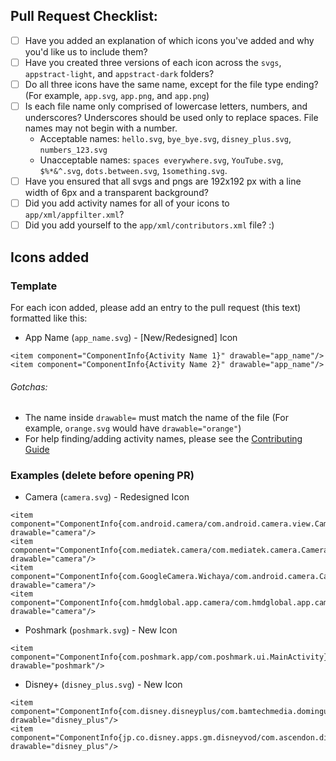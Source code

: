 ## Pull Request Checklist:

* [ ] Have you added an explanation of which icons you've added and why you'd like us to include them?
* [ ] Have you created three versions of each icon across the `svgs`, `appstract-light`, and `appstract-dark` folders?
* [ ] Do all three icons have the same name, except for the file type ending? (For example, `app.svg`, `app.png`, and `app.png`)
* [ ] Is each file name only comprised of lowercase letters, numbers, and underscores? Underscores should be used only to replace spaces. File names may not begin with a number.
    - Acceptable names: `hello.svg`, `bye_bye.svg`, `disney_plus.svg`, `numbers_123.svg`
    - Unacceptable names: `spaces everywhere.svg`, `YouTube.svg`, `$%*&^.svg`, `dots.between.svg`, `1something.svg`.
* [ ] Have you ensured that all svgs and pngs are 192x192 px with a line width of 6px and a transparent background?
* [ ] Did you add activity names for all of your icons to `app/xml/appfilter.xml`?
* [ ] Did you add yourself to the `app/xml/contributors.xml` file? :)

## Icons added

### Template

For each icon added, please add an entry to the pull request (this text) formatted like this:

* App Name (`app_name.svg`) - [New/Redesigned] Icon
```
<item component="ComponentInfo{Activity Name 1}" drawable="app_name"/>
<item component="ComponentInfo{Activity Name 2}" drawable="app_name"/>
```

###### Gotchas:
- The name inside `drawable=` must match the name of the file (For example, `orange.svg` would have `drawable="orange"`)
- For help finding/adding activity names, please see the [Contributing Guide](https://github.com/mirrorkeydev/Appstract/blob/master/CONTRIBUTING.md#activity-names)

### Examples (delete before opening PR)

* Camera (`camera.svg`) - Redesigned Icon
```
<item component="ComponentInfo{com.android.camera/com.android.camera.view.CameraActivity}" drawable="camera"/>
<item component="ComponentInfo{com.mediatek.camera/com.mediatek.camera.CameraLauncher}" drawable="camera"/>
<item component="ComponentInfo{com.GoogleCamera.Wichaya/com.android.camera.CameraLauncher}" drawable="camera"/>
<item component="ComponentInfo{com.hmdglobal.app.camera/com.hmdglobal.app.camera.GuideActivity}" drawable="camera"/>
```

* Poshmark (`poshmark.svg`) - New Icon
```
<item component="ComponentInfo{com.poshmark.app/com.poshmark.ui.MainActivity}" drawable="poshmark"/>
```

* Disney+ (`disney_plus.svg`) - New Icon 
```
<item component="ComponentInfo{com.disney.disneyplus/com.bamtechmedia.dominguez.main.MainActivity}" drawable="disney_plus"/>
<item component="ComponentInfo{jp.co.disney.apps.gm.disneyvod/com.ascendon.disney.activity.DJLoaderActivity}" drawable="disney_plus"/>
```
